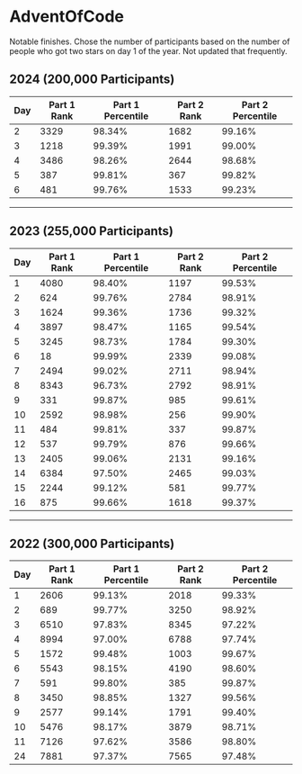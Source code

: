 # AdventOfCode


Notable finishes. Chose the number of participants based on the number of people who got two stars on day 1 of the year. Not updated that frequently.


## 2024 (200,000 Participants)

| Day | Part 1 Rank | Part 1 Percentile | Part 2 Rank | Part 2 Percentile |
|-----|-------------|-------------------|-------------|-------------------|
| 2   | 3329       | 98.34%            | 1682       | 99.16%            |
| 3   | 1218       | 99.39%            | 1991       | 99.00%            |
| 4   | 3486       | 98.26%            | 2644       | 98.68%            |
| 5   | 387       | 99.81%            | 367       | 99.82%            |
| 6   | 481       | 99.76%            | 1533       | 99.23%            |

---

## 2023 (255,000 Participants)

| Day | Part 1 Rank | Part 1 Percentile | Part 2 Rank | Part 2 Percentile |
|-----|-------------|-------------------|-------------|-------------------|
| 1   | 4080       | 98.40%            | 1197       | 99.53%            |
| 2   | 624       | 99.76%            | 2784       | 98.91%            |
| 3   | 1624       | 99.36%            | 1736       | 99.32%            |
| 4   | 3897       | 98.47%            | 1165       | 99.54%            |
| 5   | 3245       | 98.73%            | 1784       | 99.30%            |
| 6   | 18       | 99.99%            | 2339       | 99.08%            |
| 7   | 2494       | 99.02%            | 2711       | 98.94%            |
| 8   | 8343       | 96.73%            | 2792       | 98.91%            |
| 9   | 331       | 99.87%            | 985       | 99.61%            |
| 10   | 2592       | 98.98%            | 256       | 99.90%            |
| 11   | 484       | 99.81%            | 337       | 99.87%            |
| 12   | 537       | 99.79%            | 876       | 99.66%            |
| 13   | 2405       | 99.06%            | 2131       | 99.16%            |
| 14   | 6384       | 97.50%            | 2465       | 99.03%            |
| 15   | 2244       | 99.12%            | 581       | 99.77%            |
| 16   | 875       | 99.66%            | 1618       | 99.37%            |

---

## 2022 (300,000 Participants)

| Day | Part 1 Rank | Part 1 Percentile | Part 2 Rank | Part 2 Percentile |
|-----|-------------|-------------------|-------------|-------------------|
| 1   | 2606       | 99.13%            | 2018       | 99.33%            |
| 2   | 689       | 99.77%            | 3250       | 98.92%            |
| 3   | 6510       | 97.83%            | 8345       | 97.22%            |
| 4   | 8994       | 97.00%            | 6788       | 97.74%            |
| 5   | 1572       | 99.48%            | 1003       | 99.67%            |
| 6   | 5543       | 98.15%            | 4190       | 98.60%            |
| 7   | 591       | 99.80%            | 385       | 99.87%            |
| 8   | 3450       | 98.85%            | 1327       | 99.56%            |
| 9   | 2577       | 99.14%            | 1791       | 99.40%            |
| 10   | 5476       | 98.17%            | 3879       | 98.71%            |
| 11   | 7126       | 97.62%            | 3586       | 98.80%            |
| 24   | 7881       | 97.37%            | 7565       | 97.48%            |
